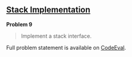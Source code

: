 [Stack Implementation][ce]
--------------------------

**Problem 9**

> Implement a stack interface.

Full problem statement is available on [CodeEval][ce].

[ce]: https://www.codeeval.com/browse/9/
      "View problem statement on CodeEval"
